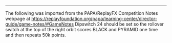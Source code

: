 ***
The following was imported from the PAPA/ReplayFX Competition Notes webpage at https://replayfoundation.org/papa/learning-center/director-guide/game-notes/#GameNotes
Dipswitch 24 should be set so the rollover switch at the top of the right orbit scores BLACK and PYRAMID one time and then repeats 50k points.
